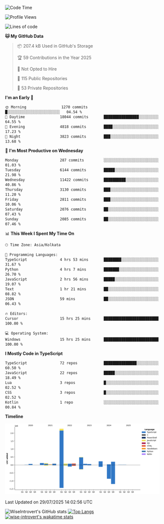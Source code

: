 <!--START_SECTION:waka-->
![Code Time](http://img.shields.io/badge/Code%20Time-2%2C415%20hrs%2044%20mins-blue)

![Profile Views](http://img.shields.io/badge/Profile%20Views-0-blue)

![Lines of code](https://img.shields.io/badge/From%20Hello%20World%20I%27ve%20Written-4.0%20million%20lines%20of%20code-blue)

**🐱 My GitHub Data** 

> 📦 207.4 kB Used in GitHub's Storage 
 > 
> 🏆 59 Contributions in the Year 2025
 > 
> 🚫 Not Opted to Hire
 > 
> 📜 115 Public Repositories 
 > 
> 🔑 53 Private Repositories 
 > 
**I'm an Early 🐤** 

```text
🌞 Morning                1270 commits        █░░░░░░░░░░░░░░░░░░░░░░░░   04.54 % 
🌆 Daytime                18044 commits       ████████████████░░░░░░░░░   64.55 % 
🌃 Evening                4818 commits        ████░░░░░░░░░░░░░░░░░░░░░   17.23 % 
🌙 Night                  3823 commits        ███░░░░░░░░░░░░░░░░░░░░░░   13.68 % 
```
📅 **I'm Most Productive on Wednesday** 

```text
Monday                   287 commits         ░░░░░░░░░░░░░░░░░░░░░░░░░   01.03 % 
Tuesday                  6144 commits        █████░░░░░░░░░░░░░░░░░░░░   21.98 % 
Wednesday                11422 commits       ██████████░░░░░░░░░░░░░░░   40.86 % 
Thursday                 3130 commits        ███░░░░░░░░░░░░░░░░░░░░░░   11.20 % 
Friday                   2811 commits        ███░░░░░░░░░░░░░░░░░░░░░░   10.06 % 
Saturday                 2076 commits        ██░░░░░░░░░░░░░░░░░░░░░░░   07.43 % 
Sunday                   2085 commits        ██░░░░░░░░░░░░░░░░░░░░░░░   07.46 % 
```


📊 **This Week I Spent My Time On** 

```text
🕑︎ Time Zone: Asia/Kolkata

💬 Programming Languages: 
TypeScript               4 hrs 53 mins       ████████░░░░░░░░░░░░░░░░░   31.67 % 
Python                   4 hrs 7 mins        ███████░░░░░░░░░░░░░░░░░░   26.70 % 
JavaScript               2 hrs 56 mins       █████░░░░░░░░░░░░░░░░░░░░   19.07 % 
Text                     1 hr 21 mins        ██░░░░░░░░░░░░░░░░░░░░░░░   08.82 % 
JSON                     59 mins             ██░░░░░░░░░░░░░░░░░░░░░░░   06.43 % 

🔥 Editors: 
Cursor                   15 hrs 25 mins      █████████████████████████   100.00 % 

💻 Operating System: 
Windows                  15 hrs 25 mins      █████████████████████████   100.00 % 
```

**I Mostly Code in TypeScript** 

```text
TypeScript               72 repos            ███████████████░░░░░░░░░░   60.50 % 
JavaScript               22 repos            █████░░░░░░░░░░░░░░░░░░░░   18.49 % 
Lua                      3 repos             █░░░░░░░░░░░░░░░░░░░░░░░░   02.52 % 
CSS                      3 repos             █░░░░░░░░░░░░░░░░░░░░░░░░   02.52 % 
Kotlin                   1 repo              ░░░░░░░░░░░░░░░░░░░░░░░░░   00.84 % 
```



**Timeline**

![Lines of Code chart](https://raw.githubusercontent.com/wise-introvert/wise-introvert/master/assets/bar_graph.png)


 Last Updated on 29/07/2025 14:02:56 UTC
<!--END_SECTION:waka-->

![WiseIntrovert's GitHub stats](https://github-readme-stats.vercel.app/api?username=wise-introvert&count_private=true&show_icons=true)
[![Top Langs](https://github-readme-stats.vercel.app/api/top-langs/?username=wise-introvert&langs_count=10)](https://github.com/anuraghazra/github-readme-stats)
[![wise-introvert's wakatime stats](https://github-readme-stats.vercel.app/api/wakatime?username=wiseintrovert)](https://github.com/anuraghazra/github-readme-stats)
